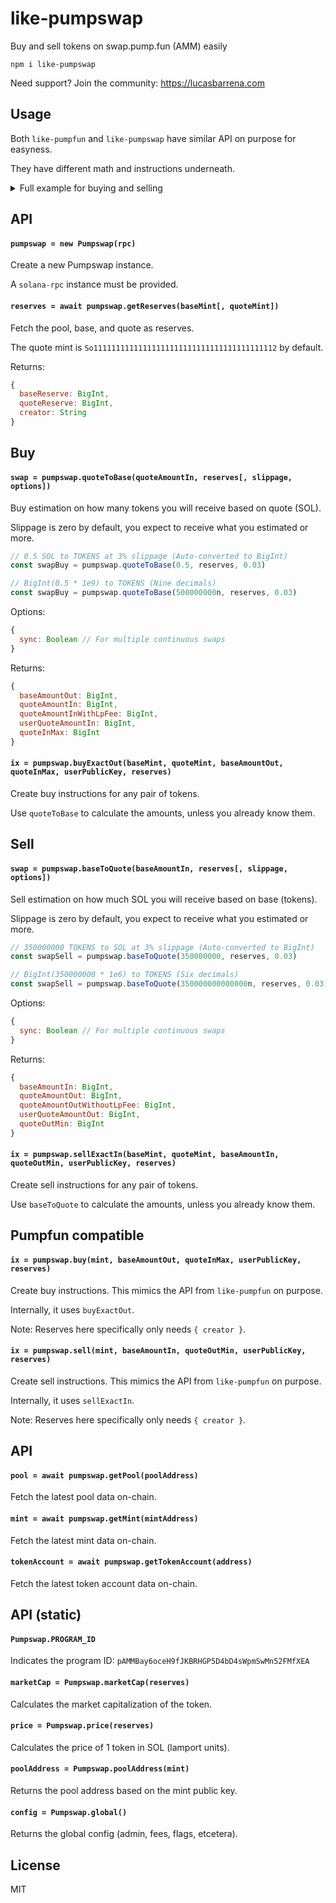 # like-pumpswap

Buy and sell tokens on swap.pump.fun (AMM) easily

```
npm i like-pumpswap
```

Need support? Join the community: https://lucasbarrena.com

## Usage

Both `like-pumpfun` and `like-pumpswap` have similar API on purpose for easyness.

They have different math and instructions underneath.

<details>
<summary>Full example for buying and selling</summary>

Get mint reserves, estimate the swap, create instructions, sign, and send.

```js
const Pumpswap = require('like-pumpswap')
const SOL = require('like-solana')

const rpc = new SOL.RPC()
const pumpswap = new Pumpswap(rpc)

main()

async function main () {
  const baseMint = '2fWkVf417bfxEgUemymkYNagXVitnmNxvq7dhUwnpump'
  const quoteMint = 'So11111111111111111111111111111111111111112'
  const recentBlockhash = (await rpc.getLatestBlockhash()).blockhash
  const user = new SOL.Keypair('<secret key...>')

  // Buy 0.1 SOL of tokens with 3% slippage
  const reserves = await pumpswap.getReserves(baseMint, quoteMint)
  const swapBuy = pumpswap.quoteToBase(0.1, reserves, 0.03)
  const ixBuy = pumpswap.buyExactOut(baseMint, quoteMint, swapBuy.baseAmountOut, swapBuy.quoteInMax, user.publicKey, reserves)
  const txBuy = SOL.sign(ixBuy, { unitPrice: 0.0001, signers: [user], recentBlockhash })

  console('Buy signature:', SOL.signature(txBuy))

  await rpc.sendTransaction(txBuy)

  // ... (could wait for confirmation)
  await new Promise(resolve => setTimeout(resolve, 5000))

  // Sell the tokens we bought with 3% slippage
  const reserves2 = await pumpswap.getReserves(baseMint, quoteMint)
  const swapSell = pumpswap.baseToQuote(swapBuy.baseAmountOut, reserves2, 0.03)
  const ixSell = pumpswap.sellExactIn(baseMint, quoteMint, swapSell.baseAmountIn, swapSell.quoteOutMin, user.publicKey, reserves)
  const txSell = SOL.sign(ixSell, { unitPrice: 0.0001, signers: [user], recentBlockhash })

  console('Sell signature:', SOL.signature(txSell))

  await rpc.sendTransaction(txSell)

  // ...
}
```
</details>

## API

#### `pumpswap = new Pumpswap(rpc)`

Create a new Pumpswap instance.

A `solana-rpc` instance must be provided.

#### `reserves = await pumpswap.getReserves(baseMint[, quoteMint])`

Fetch the pool, base, and quote as reserves.

The quote mint is `So11111111111111111111111111111111111111112` by default.

Returns:

```js
{
  baseReserve: BigInt,
  quoteReserve: BigInt,
  creator: String
}
```

## Buy

#### `swap = pumpswap.quoteToBase(quoteAmountIn, reserves[, slippage, options])`

Buy estimation on how many tokens you will receive based on quote (SOL).

Slippage is zero by default, you expect to receive what you estimated or more.

```js
// 0.5 SOL to TOKENS at 3% slippage (Auto-converted to BigInt)
const swapBuy = pumpswap.quoteToBase(0.5, reserves, 0.03)

// BigInt(0.5 * 1e9) to TOKENS (Nine decimals)
const swapBuy = pumpswap.quoteToBase(500000000n, reserves, 0.03)
```

Options:

```js
{
  sync: Boolean // For multiple continuous swaps
}
```

Returns:

```js
{
  baseAmountOut: BigInt,
  quoteAmountIn: BigInt,
  quoteAmountInWithLpFee: BigInt,
  userQuoteAmountIn: BigInt,
  quoteInMax: BigInt
}
```

#### `ix = pumpswap.buyExactOut(baseMint, quoteMint, baseAmountOut, quoteInMax, userPublicKey, reserves)`

Create buy instructions for any pair of tokens.

Use `quoteToBase` to calculate the amounts, unless you already know them.

## Sell

#### `swap = pumpswap.baseToQuote(baseAmountIn, reserves[, slippage, options])`

Sell estimation on how much SOL you will receive based on base (tokens).

Slippage is zero by default, you expect to receive what you estimated or more.

```js
// 350000000 TOKENS to SOL at 3% slippage (Auto-converted to BigInt)
const swapSell = pumpswap.baseToQuote(350000000, reserves, 0.03)

// BigInt(350000000 * 1e6) to TOKENS (Six decimals)
const swapSell = pumpswap.baseToQuote(350000000000000n, reserves, 0.03)
```

Options:

```js
{
  sync: Boolean // For multiple continuous swaps
}
```

Returns:

```js
{
  baseAmountIn: BigInt,
  quoteAmountOut: BigInt,
  quoteAmountOutWithoutLpFee: BigInt,
  userQuoteAmountOut: BigInt,
  quoteOutMin: BigInt
}
```

#### `ix = pumpswap.sellExactIn(baseMint, quoteMint, baseAmountIn, quoteOutMin, userPublicKey, reserves)`

Create sell instructions for any pair of tokens.

Use `baseToQuote` to calculate the amounts, unless you already know them.

## Pumpfun compatible

#### `ix = pumpswap.buy(mint, baseAmountOut, quoteInMax, userPublicKey, reserves)`

Create buy instructions. This mimics the API from `like-pumpfun` on purpose.

Internally, it uses `buyExactOut`.

Note: Reserves here specifically only needs `{ creator }`.

#### `ix = pumpswap.sell(mint, baseAmountIn, quoteOutMin, userPublicKey, reserves)`

Create sell instructions. This mimics the API from `like-pumpfun` on purpose.

Internally, it uses `sellExactIn`.

Note: Reserves here specifically only needs `{ creator }`.

## API

#### `pool = await pumpswap.getPool(poolAddress)`

Fetch the latest pool data on-chain.

#### `mint = await pumpswap.getMint(mintAddress)`

Fetch the latest mint data on-chain.

#### `tokenAccount = await pumpswap.getTokenAccount(address)`

Fetch the latest token account data on-chain.

## API (static)

#### `Pumpswap.PROGRAM_ID`

Indicates the program ID: `pAMMBay6oceH9fJKBRHGP5D4bD4sWpmSwMn52FMfXEA`

#### `marketCap = Pumpswap.marketCap(reserves)`

Calculates the market capitalization of the token.

#### `price = Pumpswap.price(reserves)`

Calculates the price of 1 token in SOL (lamport units).

#### `poolAddress = Pumpswap.poolAddress(mint)`

Returns the pool address based on the mint public key.

#### `config = Pumpswap.global()`

Returns the global config (admin, fees, flags, etcetera).

## License

MIT
